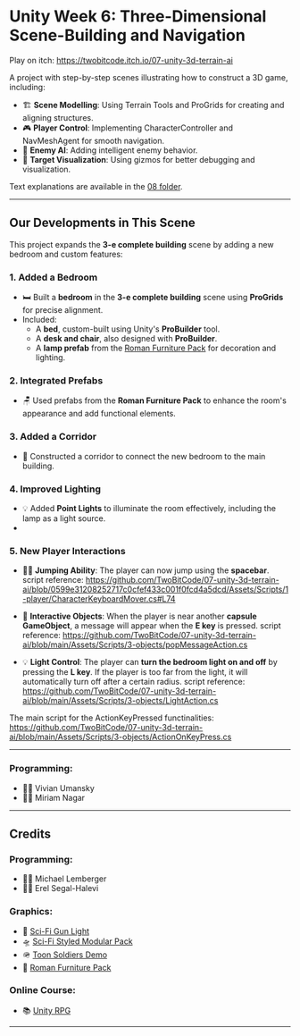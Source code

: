 
# **Unity Week 6: Three-Dimensional Scene-Building and Navigation**

Play on itch: https://twobitcode.itch.io/07-unity-3d-terrain-ai

A project with step-by-step scenes illustrating how to construct a 3D game, including:

- 🏗️ **Scene Modelling**: Using Terrain Tools and ProGrids for creating and aligning structures.
- 🎮 **Player Control**: Implementing CharacterController and NavMeshAgent for smooth navigation.
- 🤖 **Enemy AI**: Adding intelligent enemy behavior.
- 🎯 **Target Visualization**: Using gizmos for better debugging and visualization.

Text explanations are available in the [08 folder](https://github.com/gamedev-at-ariel/gamedev-5782).

---

## **Our Developments in This Scene**
This project expands the **3-e complete building** scene by adding a new bedroom and custom features:

### **1. Added a Bedroom**
- 🛏️ Built a **bedroom** in the **3-e complete building** scene using **ProGrids** for precise alignment.
- Included:
  - A **bed**, custom-built using Unity's **ProBuilder** tool.
  - A **desk and chair**, also designed with **ProBuilder**.
  - A **lamp prefab** from the [Roman Furniture Pack](https://assetstore.unity.com/packages/3d/props/furniture/roman-furniture-roman-villa-pack-165586) for decoration and lighting.

### **2. Integrated Prefabs**
- 🪑 Used prefabs from the **Roman Furniture Pack** to enhance the room's appearance and add functional elements.

### **3. Added a Corridor**
- 🚪 Constructed a corridor to connect the new bedroom to the main building.

### **4. Improved Lighting**
- 💡 Added **Point Lights** to illuminate the room effectively, including the lamp as a light source.
- 
### **5. New Player Interactions**
- 🏃‍♂️ **Jumping Ability**: The player can now jump using the **spacebar**.
  script reference: https://github.com/TwoBitCode/07-unity-3d-terrain-ai/blob/0599e31208252717c0cfef433c001f0fcd4a5dcd/Assets/Scripts/1-player/CharacterKeyboardMover.cs#L74
  
- 👀 **Interactive Objects**: When the player is near another **capsule GameObject**, a message will appear when the **E key** is pressed.
  script reference: https://github.com/TwoBitCode/07-unity-3d-terrain-ai/blob/main/Assets/Scripts/3-objects/popMessageAction.cs

- 💡 **Light Control**: The player can **turn the bedroom light on and off** by pressing the **L key**. If the player is too far from the light, it will automatically turn off after a certain radius.
  script reference: https://github.com/TwoBitCode/07-unity-3d-terrain-ai/blob/main/Assets/Scripts/3-objects/LightAction.cs

The main script for the ActionKeyPressed functinalities: https://github.com/TwoBitCode/07-unity-3d-terrain-ai/blob/main/Assets/Scripts/3-objects/ActionOnKeyPress.cs

---
### **Programming**:
- 👨‍💻 Vivian Umansky
- 👨‍💻 Miriam Nagar
---

## **Credits**

### **Programming**:
- 👨‍💻 Michael Lemberger
- 👨‍💻 Erel Segal-Halevi

### **Graphics**:
- 🔫 [Sci-Fi Gun Light](https://assetstore.unity.com/packages/3d/props/guns/sci-fi-gun-light-87916)
- 🛸 [Sci-Fi Styled Modular Pack](https://assetstore.unity.com/packages/3d/environments/sci-fi/sci-fi-styled-modular-pack-82913)
- 🪖 [Toon Soldiers Demo](https://assetstore.unity.com/packages/3d/characters/toon-soldiers-demo-69684)
- 🏺 [Roman Furniture Pack](https://assetstore.unity.com/packages/3d/props/furniture/roman-furniture-roman-villa-pack-165586)

### **Online Course**:
- 📚 [Unity RPG](https://www.gamedev.tv/p/unity-rpg/?product_id=1503859&coupon_code=JOINUS)

---
